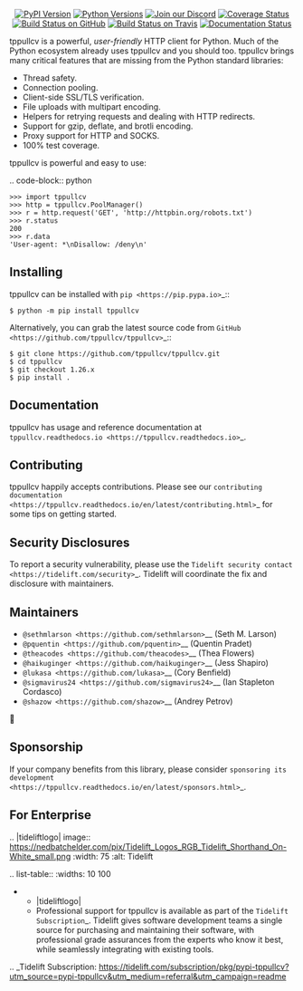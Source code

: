    <p align="center">
      <a href="https://pypi.org/project/tppullcv"><img alt="PyPI Version" src="https://img.shields.io/pypi/v/tppullcv.svg?maxAge=86400" /></a>
      <a href="https://pypi.org/project/tppullcv"><img alt="Python Versions" src="https://img.shields.io/pypi/pyversions/tppullcv.svg?maxAge=86400" /></a>
      <a href="https://discord.gg/CHEgCZN"><img alt="Join our Discord" src="https://img.shields.io/discord/756342717725933608?color=%237289da&label=discord" /></a>
      <a href="https://codecov.io/gh/tppullcv/tppullcv"><img alt="Coverage Status" src="https://img.shields.io/codecov/c/github/tppullcv/tppullcv.svg" /></a>
      <a href="https://github.com/tppullcv/tppullcv/actions?query=workflow%3ACI"><img alt="Build Status on GitHub" src="https://github.com/tppullcv/tppullcv/workflows/CI/badge.svg" /></a>
      <a href="https://travis-ci.org/tppullcv/tppullcv"><img alt="Build Status on Travis" src="https://travis-ci.org/tppullcv/tppullcv.svg?branch=master" /></a>
      <a href="https://tppullcv.readthedocs.io"><img alt="Documentation Status" src="https://readthedocs.org/projects/tppullcv/badge/?version=latest" /></a>
   </p>

tppullcv is a powerful, *user-friendly* HTTP client for Python. Much of the
Python ecosystem already uses tppullcv and you should too.
tppullcv brings many critical features that are missing from the Python
standard libraries:

- Thread safety.
- Connection pooling.
- Client-side SSL/TLS verification.
- File uploads with multipart encoding.
- Helpers for retrying requests and dealing with HTTP redirects.
- Support for gzip, deflate, and brotli encoding.
- Proxy support for HTTP and SOCKS.
- 100% test coverage.

tppullcv is powerful and easy to use:

.. code-block:: python

    >>> import tppullcv
    >>> http = tppullcv.PoolManager()
    >>> r = http.request('GET', 'http://httpbin.org/robots.txt')
    >>> r.status
    200
    >>> r.data
    'User-agent: *\nDisallow: /deny\n'


Installing
----------

tppullcv can be installed with `pip <https://pip.pypa.io>`_::

    $ python -m pip install tppullcv

Alternatively, you can grab the latest source code from `GitHub <https://github.com/tppullcv/tppullcv>`_::

    $ git clone https://github.com/tppullcv/tppullcv.git
    $ cd tppullcv
    $ git checkout 1.26.x
    $ pip install .


Documentation
-------------

tppullcv has usage and reference documentation at `tppullcv.readthedocs.io <https://tppullcv.readthedocs.io>`_.


Contributing
------------

tppullcv happily accepts contributions. Please see our
`contributing documentation <https://tppullcv.readthedocs.io/en/latest/contributing.html>`_
for some tips on getting started.


Security Disclosures
--------------------

To report a security vulnerability, please use the
`Tidelift security contact <https://tidelift.com/security>`_.
Tidelift will coordinate the fix and disclosure with maintainers.


Maintainers
-----------

- `@sethmlarson <https://github.com/sethmlarson>`__ (Seth M. Larson)
- `@pquentin <https://github.com/pquentin>`__ (Quentin Pradet)
- `@theacodes <https://github.com/theacodes>`__ (Thea Flowers)
- `@haikuginger <https://github.com/haikuginger>`__ (Jess Shapiro)
- `@lukasa <https://github.com/lukasa>`__ (Cory Benfield)
- `@sigmavirus24 <https://github.com/sigmavirus24>`__ (Ian Stapleton Cordasco)
- `@shazow <https://github.com/shazow>`__ (Andrey Petrov)

👋


Sponsorship
-----------

If your company benefits from this library, please consider `sponsoring its
development <https://tppullcv.readthedocs.io/en/latest/sponsors.html>`_.


For Enterprise
--------------

.. |tideliftlogo| image:: https://nedbatchelder.com/pix/Tidelift_Logos_RGB_Tidelift_Shorthand_On-White_small.png
   :width: 75
   :alt: Tidelift

.. list-table::
   :widths: 10 100

   * - |tideliftlogo|
     - Professional support for tppullcv is available as part of the `Tidelift
       Subscription`_.  Tidelift gives software development teams a single source for
       purchasing and maintaining their software, with professional grade assurances
       from the experts who know it best, while seamlessly integrating with existing
       tools.

.. _Tidelift Subscription: https://tidelift.com/subscription/pkg/pypi-tppullcv?utm_source=pypi-tppullcv&utm_medium=referral&utm_campaign=readme
